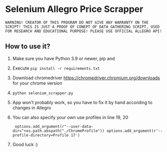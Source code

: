 # Selenium Allegro Price Scrapper


`WARNING! CREATOR OF THIS PROGRAM DO NOT GIVE ANY WARRANTY ON THE SCRIPT! THIS IS JUST A PROOF OF CONEPT OF DATA GATHERING SCRIPT, USED FOR RESEARCH AND EDUCATIONAL PURPOSE! PLEASE USE OFFICIAL ALLEGRO API!`


## How to use it?
1. Make sure you have Python 3.9 or newer, pip and 
2. Execute `pip install -r requirements.txt`
3. Download chromedriver https://chromedriver.chromium.org/downloads for your chrome version
4. `python selenium_scrapper.py`
5. App won't probably work, so you have to fix it by hand according to changes in Allegro
6. You can also specify your own use profiles in line 19, 20
   
   ` options.add_argument(r"--user-data-dir="+os.path.abspath("./ChromeProfile"))
    options.add_argument(r'--profile-directory=Profile 17')`
7. Good luck :)
